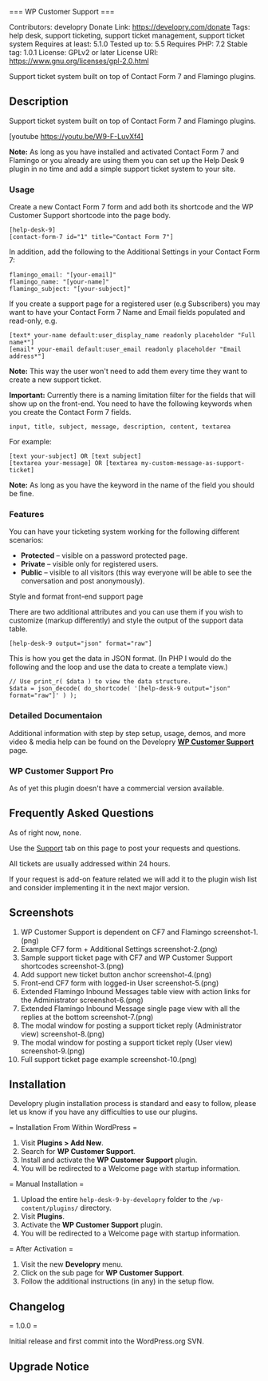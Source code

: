 === WP Customer Support ===

Contributors: developry
Donate Link: https://developry.com/donate
Tags: help desk, support ticketing, support ticket management, support ticket system
Requires at least: 5.1.0
Tested up to: 5.5
Requires PHP: 7.2
Stable tag: 1.0.1
License: GPLv2 or later
License URI: https://www.gnu.org/licenses/gpl-2.0.html

Support ticket system built on top of Contact Form 7 and Flamingo plugins.

## Description ##

Support ticket system built on top of Contact Form 7 and Flamingo plugins. 

[youtube https://youtu.be/W9-F-LuvXf4]

**Note:** As long as you have installed and activated Contact Form 7 and Flamingo or you already are using them you can set up the Help Desk 9 plugin in no time and add a simple support ticket system to your site.

### Usage ###

Create a new Contact Form 7 form and add both its shortcode and the WP Customer Support shortcode into the page body.

	[help-desk-9]
	[contact-form-7 id="1" title="Contact Form 7"]

In addition, add the following to the Additional Settings in your Contact Form 7:

	flamingo_email: "[your-email]"
	flamingo_name: "[your-name]"
	flamingo_subject: "[your-subject]"

If you create a support page for a registered user (e.g Subscribers) you may want to have your Contact Form 7 Name and Email fields populated and read-only, e.g.

	[text* your-name default:user_display_name readonly placeholder "Full name*"]
	[email* your-email default:user_email readonly placeholder "Email address*"]

**Note:** This way the user won't need to add them every time they want to create a new support ticket.

**Important:** Currently there is a naming limitation filter for the fields that will show up on the front-end. You need to have the following keywords when you create the Contact Form 7 fields.

	input, title, subject, message, description, content, textarea

For example:

	[text your-subject] OR [text subject]
	[textarea your-message] OR [textarea my-custom-message-as-support-ticket]

**Note:** As long as you have the keyword in the name of the field you should be fine.

### Features ###

You can have your ticketing system working for the following different scenarios:

* **Protected** – visible on a password protected page.
* **Private** – visible only for registered users.
* **Public** – visible to all visitors (this way everyone will be able to see the conversation and post anonymously).

Style and format front-end support page

There are two additional attributes and you can use them if you wish to customize (markup differently) and style the output of the support data table.

	[help-desk-9 output="json" format="raw"]

This is how you get the data in JSON format. (In PHP I would do the following and the loop and use the data to create a template view.)

	// Use print_r( $data ) to view the data structure.
	$data = json_decode( do_shortcode( '[help-desk-9 output="json" format="raw"]' ) ); 

### Detailed Documentaion ###

Additional information with step by step setup, usage, demos, and more video & media help can be found on the Developry [**WP Customer Support**](https://developry.com/help-desk-9-by-developry) page.

### WP Customer Support Pro ###

As of yet this plugin doesn't have a commercial version available.

## Frequently Asked Questions ##

As of right now, none. 

Use the [Support](https://wordpress.org/support/plugin/help-desk-9-by-developry/) tab on this page to post your requests and questions. 

All tickets are usually addressed within 24 hours. 

If your request is add-on feature related we will add it to the plugin wish list and consider implementing it in the next major version.

## Screenshots ##

1. WP Customer Support is dependent on CF7 and Flamingo screenshot-1.(png)
2. Example CF7 form + Additional Settings screenshot-2.(png)
3. Sample support ticket page with CF7 and WP Customer Support shortcodes screenshot-3.(png)
4. Add support new ticket button anchor screenshot-4.(png)
5. Front-end CF7 form with logged-in User screenshot-5.(png)
6. Extended Flamingo Inbound Messages table view with action links for the Administrator screenshot-6.(png)
7. Extended Flamingo Inbound Message single page view with all the replies at the bottom screenshot-7.(png)
8. The modal window for posting a support ticket reply (Administrator view) screenshot-8.(png)
9. The modal window for posting a support ticket reply (User view) screenshot-9.(png)
10. Full support ticket page example screenshot-10.(png)

## Installation ##

Developry plugin installation process is standard and easy to follow, please let us know if you have any difficulties to use our plugins.

= Installation From Within WordPress =

1. Visit **Plugins > Add New**.
2. Search for **WP Customer Support**.
3. Install and activate the **WP Customer Support** plugin.
4. You will be redirected to a Welcome page with startup information.

= Manual Installation =

1. Upload the entire `help-desk-9-by-developry` folder to the `/wp-content/plugins/` directory.
2. Visit **Plugins**.
3. Activate the **WP Customer Support** plugin.
4. You will be redirected to a Welcome page with startup information.

= After Activation =

1. Visit the new **Developry** menu.
2. Click on the sub page for **WP Customer Support**.
3. Follow the additional instructions (in any) in the setup flow.

## Changelog ##

= 1.0.0 = 

Initial release and first commit into the WordPress.org SVN.

## Upgrade Notice ##
